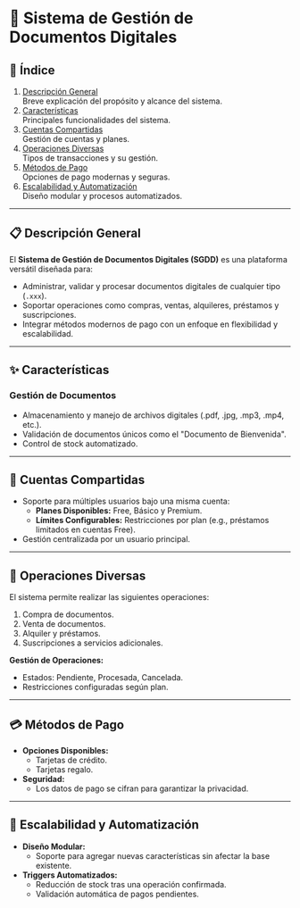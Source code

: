# 🌟 Sistema de Gestión de Documentos Digitales

## 📖 Índice
1. [Descripción General](#descripción-general)  
   Breve explicación del propósito y alcance del sistema.  
2. [Características](#características)  
   Principales funcionalidades del sistema.  
3. [Cuentas Compartidas](#cuentas-compartidas)  
   Gestión de cuentas y planes.  
4. [Operaciones Diversas](#operaciones-diversas)  
   Tipos de transacciones y su gestión.  
5. [Métodos de Pago](#métodos-de-pago)  
   Opciones de pago modernas y seguras.  
6. [Escalabilidad y Automatización](#escalabilidad-y-automatización)  
   Diseño modular y procesos automatizados.  

---

## 📋 Descripción General
El **Sistema de Gestión de Documentos Digitales (SGDD)** es una plataforma versátil diseñada para:  
- Administrar, validar y procesar documentos digitales de cualquier tipo (`.xxx`).  
- Soportar operaciones como compras, ventas, alquileres, préstamos y suscripciones.  
- Integrar métodos modernos de pago con un enfoque en flexibilidad y escalabilidad.  

---

## ✨ Características
### Gestión de Documentos  
- Almacenamiento y manejo de archivos digitales (.pdf, .jpg, .mp3, .mp4, etc.).  
- Validación de documentos únicos como el \"Documento de Bienvenida\".  
- Control de stock automatizado.  

---

## 👥 Cuentas Compartidas
- Soporte para múltiples usuarios bajo una misma cuenta:  
  - **Planes Disponibles:** Free, Básico y Premium.  
  - **Límites Configurables:** Restricciones por plan (e.g., préstamos limitados en cuentas Free).  
- Gestión centralizada por un usuario principal.  

---

## 🔄 Operaciones Diversas
El sistema permite realizar las siguientes operaciones:  
1. Compra de documentos.  
2. Venta de documentos.  
3. Alquiler y préstamos.  
4. Suscripciones a servicios adicionales.  

**Gestión de Operaciones:**  
- Estados: Pendiente, Procesada, Cancelada.  
- Restricciones configuradas según plan.  

---

## 💳 Métodos de Pago
- **Opciones Disponibles:**  
  - Tarjetas de crédito.  
  - Tarjetas regalo.  
- **Seguridad:**  
  - Los datos de pago se cifran para garantizar la privacidad.  

---

## 🚀 Escalabilidad y Automatización
- **Diseño Modular:**  
  - Soporte para agregar nuevas características sin afectar la base existente.  
- **Triggers Automatizados:**  
  - Reducción de stock tras una operación confirmada.  
  - Validación automática de pagos pendientes.  





